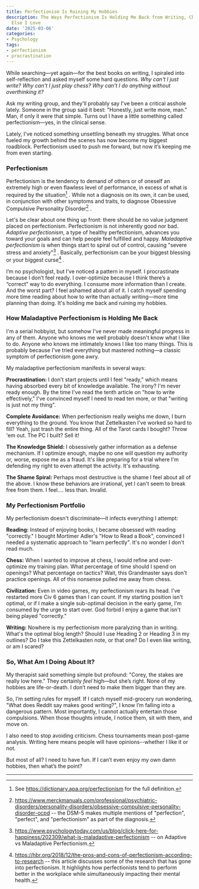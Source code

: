 ```yaml
---
title: Perfectionism Is Ruining My Hobbies
description: The Ways Perfectionism Is Holding Me Back from Writing, Chess, and Everything
  Else I Love
date: '2025-03-06'
categories:
- Psychology
tags:
- perfectionism
- procrastination
---
```


While searching—yet again—for the best books on writing, I spiraled into self-reflection and asked myself some hard questions. *Why can't I just write? Why can't I just play chess?  Why can't I do anything without overthinking it?*

Ask my writing group, and they'll probably say I've been a critical asshole lately. Someone in the group said it best: "Honestly, just write more, man." Man, if only it were that simple. Turns out I have a little something called perfectionism—yes, in the clinical sense.

Lately, I've noticed something unsettling beneath my struggles. What once fueled my growth behind the scenes has now become my biggest roadblock. Perfectionism used to push me forward, but now it’s keeping me from even starting.
### Perfectionism

Perfectionism is the tendency to demand of others or of oneself an extremely high or even flawless level of performance, in excess of what is required by the situation[^1] . While not a diagnosis on its own, it can be used, in conjunction with other symptoms and traits, to diagnose Obsessive Compulsive Personality Disorder[^2] .

Let's be clear about one thing up front: there should be no value judgment placed on perfectionism. Perfectionism is not inherently good nor bad. *Adaptive perfectionism*, a type of healthy perfectionism, advances you toward your goals and can help people feel fulfilled and happy. *Maladaptive perfectionism* is when things start to spiral out of control, causing "severe stress and anxiety"[^3] . Basically, perfectionism can be your biggest blessing or your biggest curse[^4] .

I’m no psychologist, but I’ve noticed a pattern in myself. I procrastinate because I don’t feel ready. I over-optimize because I think there’s a “correct” way to do everything. I consume more information than I create. And the worst part? I feel ashamed about all of it. I catch myself spending more time reading about how to write than actually writing—more time planning than doing. It's holding me back and ruining my hobbies.

### How Maladaptive Perfectionism is Holding Me Back

I'm a serial hobbyist, but somehow I've never made meaningful progress in any of them. Anyone who knows me well probably doesn't know what I like to do. Anyone who knows me intimately knows I like too many things. This is probably because I've tried everything but mastered nothing—a classic symptom of perfectionism gone awry.

My maladaptive perfectionism manifests in several ways:

**Procrastination:** I don't start projects until I feel "ready," which means having absorbed every bit of knowledge available. The irony? I'm never ready enough. By the time I've read the tenth article on "how to write effectively," I've convinced myself I need to read ten more, or that "writing is just not my thing".

**Complete Avoidance:** When perfectionism really weighs me down, I burn everything to the ground. You know that Zettelkasten I've worked so hard to fill? Yeah, just trash the entire thing. All of the Tarot cards I bought? Throw 'em out. The PC I built? Sell it!

**The Knowledge Shield:** I obsessively gather information as a defense mechanism. If I optimize enough, maybe no one will question my authority or, worse, expose me as a fraud. It's like preparing for a trial where I'm defending my right to even attempt the activity. It's exhausting.

**The Shame Spiral:** Perhaps most destructive is the shame I feel about all of the above. I know these behaviors are irrational, yet I can't seem to break free from them. I feel.... less than. Invalid.

### My Perfectionism Portfolio

My perfectionism doesn't discriminate—it infects everything I attempt:

**Reading:** Instead of enjoying books, I became obsessed with reading "correctly." I bought Mortimer Adler's "How to Read a Book", convinced I needed a systematic approach to "learn perfectly". It's no wonder I don't read much.

**Chess:** When I wanted to improve at chess, I would refine and over-optimize my training plan. What percentage of time should I spend on openings? What percentage on tactics? Wait, this Grandmaster says don't practice openings. All of this nonsense pulled me away from chess.

**Civilization:** Even in video games, my perfectionism rears its head. I've restarted more Civ 6 games than I can count. If my starting position isn't optimal, or if I make a single sub-optimal decision in the early game, I'm consumed by the urge to start over. God forbid I enjoy a game that isn't being played "correctly."

**Writing:** Nowhere is my perfectionism more paralyzing than in writing. What's the optimal blog length? Should I use Heading 2 or Heading 3 in my outlines? Do I take this Zettelkasten note, or that one? Do I even like writing, or am I scared?

### So, What Am I Doing About It?
My therapist said something simple but profound: "Corey, the stakes are really low here." They certainly *feel* high—but she’s right. None of my hobbies are life-or-death. I don’t need to make them bigger than they are.

So, I’m setting rules for myself. If I catch myself mid-grocery run wondering, "What does Reddit say makes good writing?", I know I’m falling into a dangerous pattern. Most importantly, I cannot actually entertain those compulsions. When those thoughts intrude, I notice them, sit with them, and move on.

I also need to stop avoiding criticism. Chess tournaments mean post-game analysis. Writing here means people will have opinions--whether I like it or not.

But most of all? I need to have fun. If I can’t even enjoy my own damn hobbies, then what’s the point?

---
[^1]:  See https://dictionary.apa.org/perfectionism for the full definition.
[^2]:  https://www.merckmanuals.com/professional/psychiatric-disorders/personality-disorders/obsessive-compulsive-personality-disorder-ocpd -- the DSM-5 makes multiple mentions of "perfection", "perfect", and "perfectionism" as part of the diagnosis.
[^3]:  https://www.psychologytoday.com/us/blog/click-here-for-happiness/202309/what-is-maladaptive-perfectionism -- on Adaptive vs Maladaptive Perfectionism.
[^4]:  https://hbr.org/2018/12/the-pros-and-cons-of-perfectionism-according-to-research -- this article discusses some of the research that has gone into perfectionism. It highlights how perfectionists tend to perform better in the workplace while simultaneously impacting their mental health.
